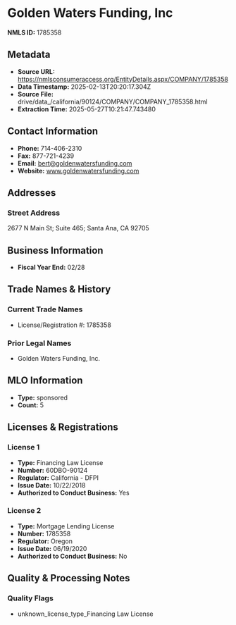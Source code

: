 # Golden Waters Funding, Inc

**NMLS ID:** 1785358

## Metadata
- **Source URL:** https://nmlsconsumeraccess.org/EntityDetails.aspx/COMPANY/1785358
- **Data Timestamp:** 2025-02-13T20:20:17.304Z
- **Source File:** drive/data_/california/90124/COMPANY/COMPANY_1785358.html
- **Extraction Time:** 2025-05-27T10:21:47.743480

## Contact Information
- **Phone:** 714-406-2310
- **Fax:** 877-721-4239
- **Email:** bert@goldenwatersfunding.com
- **Website:** www.goldenwatersfunding.com

## Addresses
### Street Address
2677 N Main St; Suite 465; Santa Ana, CA 92705

## Business Information
- **Fiscal Year End:** 02/28

## Trade Names & History
### Current Trade Names
- License/Registration #: 1785358

### Prior Legal Names
- Golden Waters Funding, Inc.

## MLO Information
- **Type:** sponsored
- **Count:** 5

## Licenses & Registrations

### License 1
- **Type:** Financing Law License
- **Number:** 60DBO-90124
- **Regulator:** California - DFPI
- **Issue Date:** 10/22/2018
- **Authorized to Conduct Business:** Yes

### License 2
- **Type:** Mortgage Lending License
- **Number:** 1785358
- **Regulator:** Oregon
- **Issue Date:** 06/19/2020
- **Authorized to Conduct Business:** No

## Quality & Processing Notes
### Quality Flags
- unknown_license_type_Financing Law License
